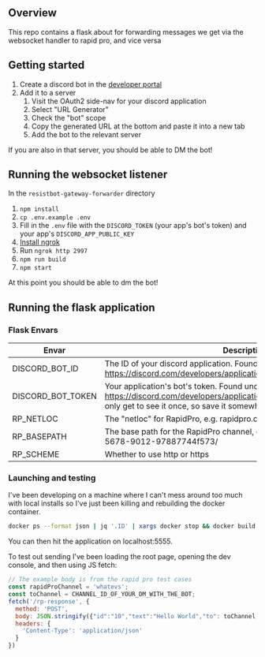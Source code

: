 ## Overview
This repo contains a flask about for forwarding messages we get via the websocket handler to rapid pro, and vice versa

## Getting started
1. Create a discord bot in the [developer portal](https://discord.com/developers/applications)
2. Add it to a server
    1. Visit the OAuth2 side-nav for your discord application
    2. Select "URL Generator"
    3. Check the "bot" scope
    4. Copy the generated URL at the bottom and paste it into a new tab
    5. Add the bot to the relevant server

If you are also in that server, you should be able to DM the bot!

## Running the websocket listener
In the `resistbot-gateway-forwarder` directory

1. `npm install`
2. `cp .env.example .env`
3. Fill in the `.env` file with the `DISCORD_TOKEN` (your app's bot's token) and your app's `DISCORD_APP_PUBLIC_KEY`
3. [Install ngrok](https://ngrok.com/docs/getting-started/)
4. Run `ngrok http 2997`
5. `npm run build`
6. `npm start`

At this point you should be able to dm the bot!

## Running the flask application
### Flask Envars
| Envar             | Description                                                                                                                                                                           | Required? | Default |
|-------------------|---------------------------------------------------------------------------------------------------------------------------------------------------------------------------------------|-----------|---------|
| DISCORD_BOT_ID    | The ID of your discord application.  Found under https://discord.com/developers/applications/$APPLICATION_ID/information                                                              | Yes       |         |
| DISCORD_BOT_TOKEN | Your application's bot's token.  Found under https://discord.com/developers/applications/$APPLICATION_ID/bot You only get to see it once, so save it somewhere after you generate it. | Yes       |         |
| RP_NETLOC         | The "netloc" for RapidPro, e.g. rapidpro.com                                                                                                                                          | Yes       |         |
| RP_BASEPATH       | The base path for the RapidPro channel, e.g. /c/ds/bac782c2-1234-5678-9012-97887744f573/                                                                                              | Yes       |         |
| RP_SCHEME         | Whether to use http or https                                                                                                                                                          | No        | https   |

### Launching and testing
I've been developing on a machine where I can't mess around too much with local installs so I've just been killing and rebuilding the docker container.

```sh
docker ps --format json | jq '.ID' | xargs docker stop && docker build . --tag resistbot-flask && docker run -d -p 5555:5000 -e DISCORD_BOT_TOKEN=REDACTED -e DISCORD_BOT_ID=REDACTED resistbot-flask | xargs docker logs -f
```

You can then hit the application on localhost:5555.

To test out sending I've been loading the root page, opening the dev console, and then using JS fetch:

```javascript
// The example body is from the rapid pro test cases
const rapidProChannel = 'whatevs';
const toChannel = CHANNEL_ID_OF_YOUR_DM_WITH_THE_BOT;
fetch('/rp-response', {
  method: 'POST',
  body: JSON.stringify({"id":"10","text":"Hello World","to": toChannel,"channel":rapidProChannel,"attachments":["https://foo.bar/image.jpg"],"quick_replies":["hello","world"]}),
  headers: {
    'Content-Type': 'application/json'
  }
})
```
